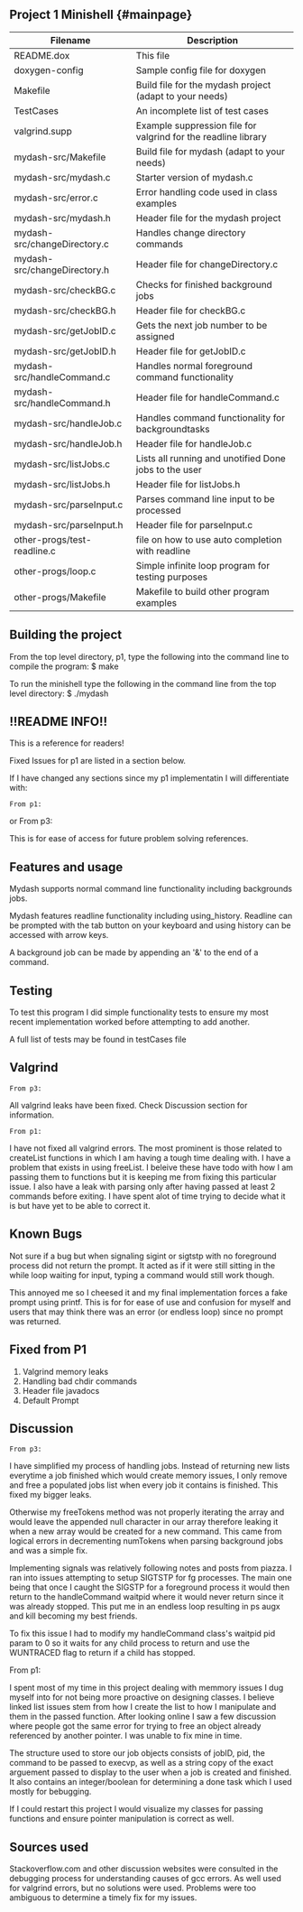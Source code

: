 
Project 1 Minishell {#mainpage}
----------------------

|Filename       | Description                                                   |
|---------------|-------------------------------------------------------------------|
|README.dox     |This file |
|doxygen-config |Sample config file for doxygen |
|Makefile       |Build file for the mydash project (adapt to your needs) |
|TestCases      |An incomplete list of test cases |
|valgrind.supp  |Example suppression file for valgrind for the readline library |
|mydash-src/Makefile | Build file for mydash (adapt to your needs) |
|mydash-src/mydash.c | Starter version of mydash.c |
|mydash-src/error.c  | Error handling code used in class examples |
|mydash-src/mydash.h | Header file for the mydash project|
|mydash-src/changeDirectory.c | Handles change directory commands |
|mydash-src/changeDirectory.h | Header file for changeDirectory.c|
|mydash-src/checkBG.c | Checks for finished background jobs|
|mydash-src/checkBG.h | Header file for checkBG.c |
|mydash-src/getJobID.c | Gets the next job number to be assigned |
|mydash-src/getJobID.h | Header file for getJobID.c |
|mydash-src/handleCommand.c | Handles normal foreground command functionality |
|mydash-src/handleCommand.h | Header file for handleCommand.c |
|mydash-src/handleJob.c | Handles command functionality for backgroundtasks |
|mydash-src/handleJob.h | Header file for handleJob.c |
|mydash-src/listJobs.c | Lists all running and unotified Done jobs to the user |
|mydash-src/listJobs.h | Header file for listJobs.h |
|mydash-src/parseInput.c | Parses command line input to be processed |
|mydash-src/parseInput.h | Header file for parseInput.c |
|other-progs/test-readline.c|file on how to use auto completion with readline |
|other-progs/loop.c   |Simple infinite loop program for testing purposes |
|other-progs/Makefile |Makefile to build other program examples |

Building the project
--------

From the top level directory, p1, type the following into the command line to
compile the program:
$ make

To run the minishell type the following in the command line from the top level
directory:
$ ./mydash


!!README INFO!!
--------
This is a reference for readers!

Fixed Issues for p1 are listed in a section below.

If I have changed any sections since my
p1 implementatin I will differentiate with:

    From p1:
 or
    From p3:

This is for ease of access for future problem solving references.

Features and usage
--------

Mydash supports normal command line functionality including backgrounds jobs.

Mydash features readline functionality including using_history. Readline can be
prompted with the tab button on your keyboard and using history can be accessed
with arrow keys.

A background job can be made by appending an '&' to the end of a command.

Testing
-------------

To test this program I did simple functionality tests to ensure my most recent
implementation worked before attempting to add another.

A full list of tests may be found in testCases file

Valgrind
-------------
    From p3:

All valgrind leaks have been fixed. Check Discussion section
for information.

    From p1:

I have not fixed all valgrind errors. The most prominent is those related to
createList functions in which I am having a tough time dealing with. I have a
problem that exists in using freeList. I beleive these have todo with how I am
passing them to functions but it is keeping me from fixing this particular
issue.
I also have a leak with parsing only after having passed at least 2 commands
before exiting. I have spent alot of time trying to decide what it is but have
yet to be able to correct it.

Known Bugs
-------------

Not sure if a bug but when signaling sigint or sigtstp
with no foreground process did not return the prompt. It
acted as if it were still sitting in the while loop waiting
for input, typing a command would still work though.

This annoyed me so I cheesed it and my final implementation forces a fake prompt using printf.
This is for for ease of use and confusion for myself and users that may think
there was an error (or endless loop)  since no prompt was returned.


Fixed from P1
-------------

1. Valgrind memory leaks
2. Handling bad chdir commands
3. Header file javadocs
4. Default Prompt


Discussion
-------------
    From p3:

I have simplified my process of handling jobs.
Instead of returning new lists everytime a job
finished which would create memory issues, I
only remove and free a populated jobs list
when every job it contains is finished. This
fixed my bigger leaks.

Otherwise my freeTokens method was not properly
iterating the array and would leave the appended
null character in our array therefore leaking it
when a new array would be created for a new command.
This came from logical errors in decrementing numTokens
when parsing background jobs and was a simple fix.

Implementing signals was relatively following notes and posts
from piazza. I ran into issues attempting to setup SIGTSTP for
fg processes. The main one being that once I caught the SIGSTP
for a foreground process it would then return to the handleCommand
waitpid where it would never return since it was already stopped.
This put me in an endless loop resulting in ps augx and kill becoming
my best friends.

To fix this issue I had to modify my handleCommand class's waitpid
pid param to 0 so it waits for any child process to return and use the WUNTRACED
flag to return if a child has stopped.


   From p1:

I spent most of my time in this project dealing with memmory issues I dug myself
into for not being more proactive on designing classes. I believe linked list
issues stem from how I create the list to how I manipulate and them in the
passed function. After looking online I saw a few discussion where people got
the same error for trying to free an object already referenced by another
pointer. I was unable to fix mine in time.

The structure used to store our job objects consists of jobID, pid, the command
to be passed to execvp, as well as a string copy of the exact arguement passed
to display to the user when a job is created and finished. It also contains an
integer/boolean for determining a done task which I used mostly for bebugging.

If I could restart this project I would visualize my classes for passing
functions and ensure pointer manipulation is correct as well.


Sources used
-------------

Stackoverflow.com and other discussion websites were consulted in the debugging
process for understanding causes of gcc errors. As well used for valgrind errors, but no solutions were used. Problems were too ambiguous to determine a timely fix for my issues.
